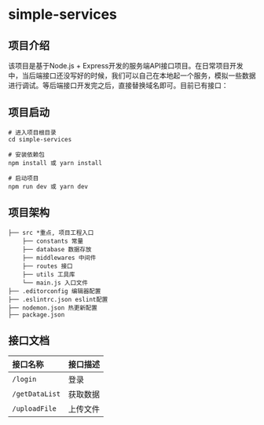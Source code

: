 # simple-services

## 项目介绍
该项目是基于Node.js + Express开发的服务端API接口项目。在日常项目开发中，当后端接口还没写好的时候，我们可以自己在本地起一个服务，模拟一些数据进行调试。等后端接口开发完之后，直接替换域名即可。目前已有接口：

## 项目启动
```
# 进入项目根目录
cd simple-services

# 安装依赖包
npm install 或 yarn install

# 启动项目
npm run dev 或 yarn dev

```

## 项目架构
```
├── src *重点, 项目工程入口
    ├── constants 常量
    ├── database 数据存放
    ├── middlewares 中间件
    ├── routes 接口
    ├── utils 工具库
    └── main.js 入口文件
├── .editorconfig 编辑器配置
├── .eslintrc.json eslint配置
├── nodemon.json 热更新配置
├── package.json
```


## 接口文档
| 接口名称       | 接口描述 |
| :------------- | :------- |
| `/login`       | 登录     |
| `/getDataList` | 获取数据 |
| `/uploadFile`  | 上传文件 |